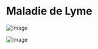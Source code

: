 # Maladie de Lyme

![Image](.//media/infections/Scan_0208.jpg)

![Image](.//media/infections/Scan_0208_verso.jpg)
